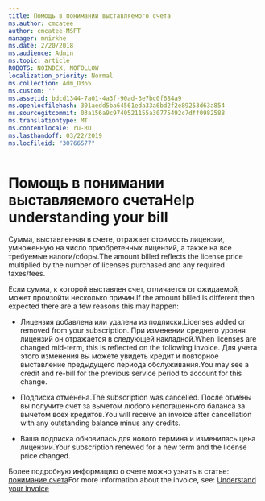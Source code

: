 ```yaml
---
title: Помощь в понимании выставляемого счета
ms.author: cmcatee
author: cmcatee-MSFT
manager: mnirkhe
ms.date: 2/20/2018
ms.audience: Admin
ms.topic: article
ROBOTS: NOINDEX, NOFOLLOW
localization_priority: Normal
ms.collection: Adm_O365
ms.custom: ''
ms.assetid: bdcd1344-7a01-4a3f-90ad-3e7bc0f684a9
ms.openlocfilehash: 301aedd5ba64561eda33a6bd2f2e89253d63a854
ms.sourcegitcommit: 03a156a9c9740521155a30775492c7dff0982588
ms.translationtype: MT
ms.contentlocale: ru-RU
ms.lasthandoff: 03/22/2019
ms.locfileid: "30766577"
---
```

# <a name="help-understanding-your-bill"></a><span data-ttu-id="c9074-102">Помощь в понимании выставляемого счета</span><span class="sxs-lookup"><span data-stu-id="c9074-102">Help understanding your bill</span></span>

<span data-ttu-id="c9074-103">Сумма, выставленная в счете, отражает стоимость лицензии, умноженную на число приобретенных лицензий, а также на все требуемые налоги/сборы.</span><span class="sxs-lookup"><span data-stu-id="c9074-103">The amount billed reflects the license price multiplied by the number of licenses purchased and any required taxes/fees.</span></span>
  
<span data-ttu-id="c9074-104">Если сумма, к которой выставлен счет, отличается от ожидаемой, может произойти несколько причин.</span><span class="sxs-lookup"><span data-stu-id="c9074-104">If the amount billed is different then expected there are a few reasons this may happen:</span></span>
  
- <span data-ttu-id="c9074-105">Лицензия добавлена или удалена из подписки.</span><span class="sxs-lookup"><span data-stu-id="c9074-105">Licenses added or removed from your subscription.</span></span> <span data-ttu-id="c9074-106">При изменении среднего уровня лицензий он отражается в следующей накладной.</span><span class="sxs-lookup"><span data-stu-id="c9074-106">When licenses are changed mid-term, this is reflected on the following invoice.</span></span> <span data-ttu-id="c9074-107">Для учета этого изменения вы можете увидеть кредит и повторное выставление предыдущего периода обслуживания.</span><span class="sxs-lookup"><span data-stu-id="c9074-107">You may see a credit and re-bill for the previous service period to account for this change.</span></span>
    
- <span data-ttu-id="c9074-108">Подписка отменена.</span><span class="sxs-lookup"><span data-stu-id="c9074-108">The subscription was cancelled.</span></span> <span data-ttu-id="c9074-109">После отмены вы получите счет за вычетом любого непогашенного баланса за вычетом всех кредитов.</span><span class="sxs-lookup"><span data-stu-id="c9074-109">You will receive an invoice after cancellation with any outstanding balance minus any credits.</span></span>
    
- <span data-ttu-id="c9074-110">Ваша подписка обновилась для нового термина и изменилась цена лицензии.</span><span class="sxs-lookup"><span data-stu-id="c9074-110">Your subscription renewed for a new term and the license price changed.</span></span>
    
<span data-ttu-id="c9074-111">Более подробную информацию о счете можно узнать в статье: [понимание счета](https://support.office.com/article/0724b428-fb59-4962-8c37-6674166d7507)</span><span class="sxs-lookup"><span data-stu-id="c9074-111">For more information about the invoice, see: [Understand your invoice](https://support.office.com/article/0724b428-fb59-4962-8c37-6674166d7507)</span></span>
  

